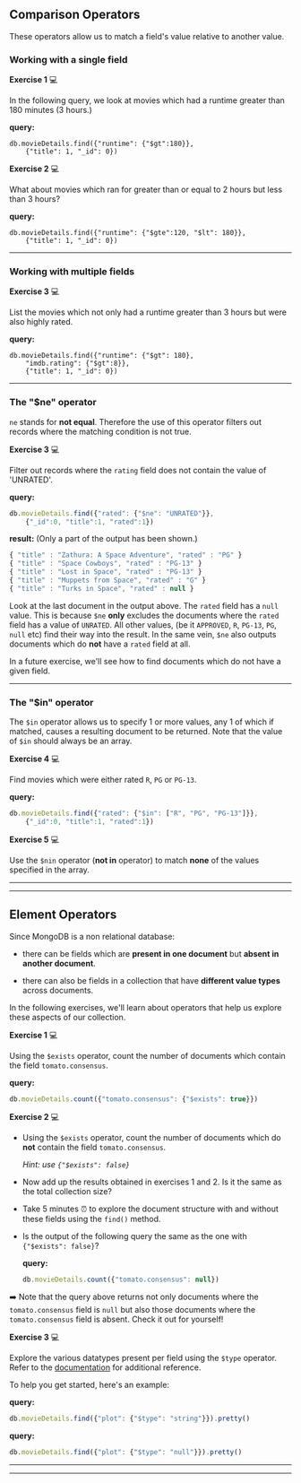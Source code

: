 ## Comparison Operators

These operators allow us to match a field's value relative to another value. 

### Working with a single field

**Exercise 1** :computer: 

In the following query, we look at movies which had a runtime greater than 180 minutes (3 hours.)

**query:**

```javascript=
db.movieDetails.find({"runtime": {"$gt":180}}, 
    {"title": 1, "_id": 0})
```

**Exercise 2** :computer: 

What about movies which ran for greater than or equal to 2 hours but less than 3 hours?

**query:**
```javascript=
db.movieDetails.find({"runtime": {"$gte":120, "$lt": 180}}, 
    {"title": 1, "_id": 0})
```
---

### Working with multiple fields

**Exercise 3** :computer: 

List the movies which not only had a runtime greater than 3 hours but were also highly rated.

**query:**
```javascript=
db.movieDetails.find({"runtime": {"$gt": 180},
    "imdb.rating": {"$gt":8}}, 
    {"title": 1, "_id": 0})
```
---

### The "$ne" operator

`ne` stands for **not equal**. Therefore the use of this operator filters out records where the matching condition is not true.

**Exercise 3** :computer: 

Filter out records where the `rating` field does not contain the value of 'UNRATED'.   

**query:**
```javascript
db.movieDetails.find({"rated": {"$ne": "UNRATED"}}, 
    {"_id":0, "title":1, "rated":1})
```
**result:** (Only a part of the output has been shown.)
```javascript
{ "title" : "Zathura: A Space Adventure", "rated" : "PG" }
{ "title" : "Space Cowboys", "rated" : "PG-13" }
{ "title" : "Lost in Space", "rated" : "PG-13" }
{ "title" : "Muppets from Space", "rated" : "G" }
{ "title" : "Turks in Space", "rated" : null }
```

Look at the last document in the output above. The `rated` field has a `null` value. This is because `$ne` **only** excludes the documents where the `rated` field has a value of `UNRATED`. All other values, (be it `APPROVED`, `R`, `PG-13`, `PG`, `null` etc) find their way into the result. In the same vein, `$ne` also outputs documents which do **not** have a `rated` field at all. 

In a future exercise, we'll see how to find documents which do not have a given field. 

---

### The "$in" operator

The `$in` operator allows us to specify 1 or more values, any 1 of which if matched, causes a resulting document to be returned. Note that the value of `$in` should always be an array. 

**Exercise 4** :computer: 

Find movies which were either rated `R`, `PG` or `PG-13`.

**query:**
```javascript
db.movieDetails.find({"rated": {"$in": ["R", "PG", "PG-13"]}}, 
    {"_id":0, "title":1, "rated":1})
```

**Exercise 5** :computer: 

Use the `$nin` operator (**not in** operator) to match **none** of the values specified in the array. 

---
---

## Element Operators

Since MongoDB is a non relational database:
* there can be fields which are **present in one document** but **absent in another document**. 

* there can also be fields in a collection that have **different value types** across documents. 

In the following exercises, we'll learn about operators that help us explore these aspects of our collection. 

**Exercise 1** :computer: 

Using the `$exists` operator, count the number of documents which contain the field `tomato.consensus`.

**query:**
```javascript
db.movieDetails.count({"tomato.consensus": {"$exists": true}})
```

**Exercise 2** :computer: 

* Using the `$exists` operator, count the number of documents which do **not** contain the field `tomato.consensus`. 

    *Hint: use `{"$exists": false}`*

* Now add up the results obtained in exercises 1 and 2. Is it the same as the total collection size?

* Take 5 minutes :alarm_clock: to explore the document structure with and without these fields using the `find()` method. 

* Is the output of the following query the same as the one with `{"$exists": false}`? 

    **query:**

    ```javascript
    db.movieDetails.count({"tomato.consensus": null})
    ```
    
:arrow_right: Note that the query above returns not only documents where the `tomato.consensus` field is `null` but also those documents where the `tomato.consensus` field is absent. Check it out for yourself!

**Exercise 3** :computer: 

Explore the various datatypes present per field using the `$type` operator. Refer to the [documentation](https://docs.mongodb.com/manual/reference/operator/query/type/#op._S_type) for additional reference. 

To help you get started, here's an example:

**query:**
```javascript
db.movieDetails.find({"plot": {"$type": "string"}}).pretty()
```

**query:**
```javascript
db.movieDetails.find({"plot": {"$type": "null"}}).pretty()
```
---
---
